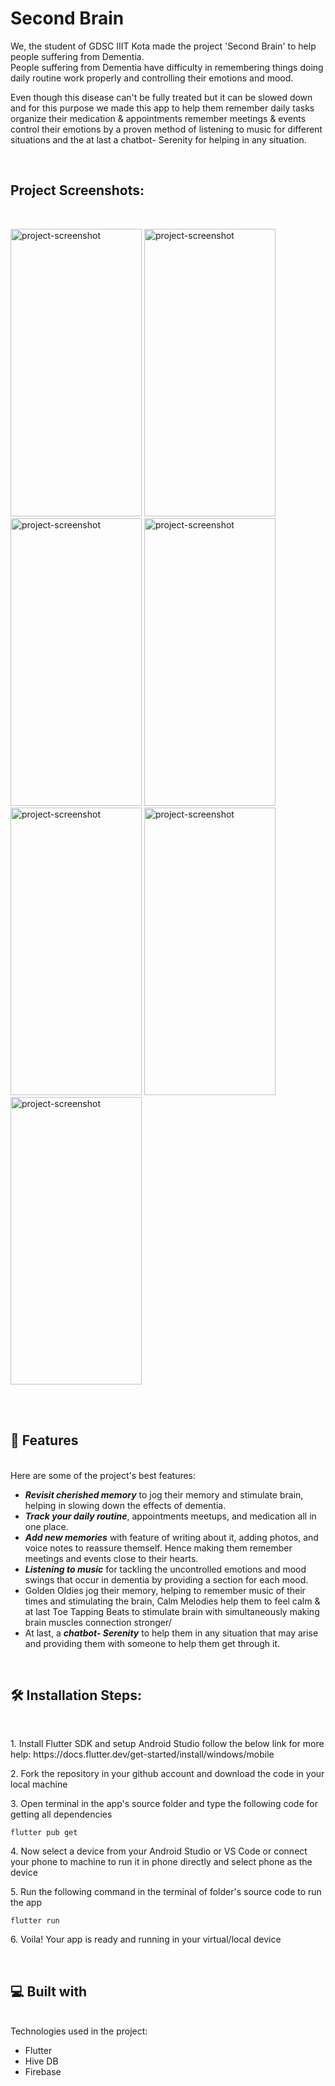 # Second Brain

<p id="description">We, the student of GDSC IIIT Kota made the project 'Second Brain' to help people suffering from Dementia. </br>People suffering from Dementia have difficulty in remembering things doing daily routine work properly and controlling their emotions and mood.</p>
<p>
Even though this disease can't be fully treated but it can be slowed down and for this purpose we made this app to help them remember daily tasks organize their medication &amp; appointments remember meetings &amp; events control their emotions by a proven method of listening to music for different situations and the at last a chatbot- Serenity for helping in any situation.</p>
</br>
<h2>Project Screenshots:</h2>
</br>
<p>
<img src="https://lh3.googleusercontent.com/pw/AP1GczO9ahQPc2yjjANaol_nb5K4xisjDvZt364Lyeszd18GsIxhVzai3TieVijyk52aWIPXkV-NWaLPbnVixQ4IOPYtThYXY7nR-3hbZZQybF9gMmGcBDkYJdz01UbCwj93YBeBCOePCI_PQ3MpaNsikOOL=w414-h919-s-no-gm?authuser=0" alt="project-screenshot" width="210" height="460/">

<img src="https://lh3.googleusercontent.com/pw/AP1GczOIkf464NMASgn4kjj5gCYLL89Wvl9BJKtd-Q3c5-87XGi_cT4PEYJq_-3fR0AZ-DG4cR3fRg7QrfSWc4NlCpbJeUlg_XBRZK9uQb5y7j3qRORLNRK5ysQE249IK0K3uOo8k_YN_pFfKc7At9Fj_O2W=w414-h919-s-no-gm?authuser=0" alt="project-screenshot" width="210" height="460/">

<img src="https://lh3.googleusercontent.com/pw/AP1GczMMj85CewxurFZyYSSMISqNy7Bwbm1QF1aKQFldnp_arjNZDIt2IbOa_ZrkeWVb2oM_pjXd022ZjNaWeQQUQ5eM8RJS6jVsT_zQqE6gW28hwG-epJM085iXlZ-hAJ70UQKfi-I1oKX7-vLziPO5GtDg=w414-h919-s-no-gm?authuser=0" alt="project-screenshot" width="210" height="460/">

<img src="https://lh3.googleusercontent.com/pw/AP1GczOXDhpXOim6pBxq-PiRqrgSbPhtTNxDRMzPiUQ9vQiIQRu9yVHT7n6f6LWgUmCWhMGpAo_G22C6Q2kubRC0ohemyJdjNA9UTdKQgSN1aRDSE2cuu-pfrszC6eVQ6zCrg5uROLDuJSNVoU8wNmza0y1W=w414-h919-s-no-gm?authuser=0" alt="project-screenshot" width="210" height="460/">

<img src="https://lh3.googleusercontent.com/pw/AP1GczNVbXv5Jm9wCeaC8jOuCO5UDo05GNDhnOXqB6uBZ89SKEHi-1fbd69sQ1SLeFC14x6d11TZYj9lfnAMaCJzM-aLxBgovzqzWDeudxM1ugAoBvstcQJOD_K6rrJ_MCTCqmqL5H6ZVmzOqJh7TN5zLPxD=w414-h919-s-no-gm?authuser=0" alt="project-screenshot" width="210" height="460/">

<img src="https://lh3.googleusercontent.com/pw/AP1GczPq1H4vPyckhJnhPH6UA3bzYLqiRz9V_C6RiK3L0h5OXbD2o1rES0x9Si4Dt2_Bqt093XQBaItOFVWyb2tyT1VhR1LRYMFBAWpcvLOS2wR6HNlaVoLHs9WZ_tSKoqlLw3wxA4JHzq10G6bRHYGn5S-B=w414-h919-s-no-gm?authuser=0" alt="project-screenshot" width="210" height="460/">

<img src="https://lh3.googleusercontent.com/pw/AP1GczME5qcfQu3mC5FAYxdQ_p-wUdgZwtf7iuvxlQcYxAKPxv7VZlIwQKCyFwGIijoV4chbjMic8McCOcd2oPIrNIoBSXPhlQGCr9aE7uihw6Lxb4TXt4HW1VhQ6lk7GaqKyiZ3JhDoWgSaQKpfnVDsN8Zs=w414-h919-s-no-gm?authuser=0" alt="project-screenshot" width="210" height="460/">
</p>
  
</br>
</br>
<h2>🧐 Features</h2>
</br>
Here are some of the project's best features:

*  <b><i>Revisit cherished memory</i></b> to jog their memory and stimulate brain, helping in slowing down the effects of dementia.
*   <b><i>Track your daily routine</b></i>, appointments meetups, and medication all in one place.
*   <b><i>Add new memories</b></i> with feature of writing about it, adding photos, and voice notes to reassure themself. Hence making them remember meetings and events close to their hearts.
*   <b><i>Listening to music</b></i> for tackling the uncontrolled emotions and mood swings that occur in dementia by providing a section for each mood.
*   Golden Oldies jog their memory, helping to remember music of their times and stimulating the brain, Calm Melodies help them to feel calm & at last Toe Tapping Beats to stimulate brain with simultaneously making brain muscles connection stronger/
*   At last, a <b><i>chatbot- Serenity</b></i> to help them in any situation that may arise and providing them with someone to help them get through it.
</br>
<h2>🛠️ Installation Steps:</h2>
</br>
<p>1. Install Flutter SDK and setup Android Studio follow the below link for more help: https://docs.flutter.dev/get-started/install/windows/mobile</p>

<p>2. Fork the repository in your github account and download the code in your local machine</p>

<p>3. Open terminal in the app's source folder and type the following code for getting all dependencies</p>

```
flutter pub get
```

<p>4. Now select a device from your Android Studio or VS Code or connect your phone to machine to run it in phone directly and select phone as the device</p>

<p>5. Run the following command in the terminal of folder's source code to run the app</p>

```
flutter run
```

<p>6. Voila! Your app is ready and running in your virtual/local device</p>

  
 </br>
<h2>💻 Built with</h2>
</br>
Technologies used in the project:

*   Flutter
*   Hive DB
*   Firebase
